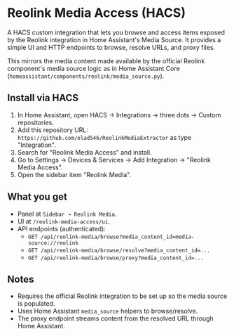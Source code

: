 # Reolink Media Access (HACS)

A HACS custom integration that lets you browse and access items exposed by the Reolink integration in Home Assistant's Media Source. It provides a simple UI and HTTP endpoints to browse, resolve URLs, and proxy files.

This mirrors the media content made available by the official Reolink component's media source logic as in Home Assistant Core (`homeassistant/components/reolink/media_source.py`).

## Install via HACS

1. In Home Assistant, open HACS → Integrations → three dots → Custom repositories.
2. Add this repository URL: `https://github.com/elad546/ReolinkMediaExtractor` as type "Integration".
3. Search for "Reolink Media Access" and install.
4. Go to Settings → Devices & Services → Add Integration → "Reolink Media Access".
5. Open the sidebar item "Reolink Media".

## What you get

- Panel at `Sidebar → Reolink Media`.
- UI at `/reolink-media-access/ui`.
- API endpoints (authenticated):
  - `GET /api/reolink-media/browse?media_content_id=media-source://reolink`
  - `GET /api/reolink-media/browse/resolve?media_content_id=...`
  - `GET /api/reolink-media/browse/proxy?media_content_id=...`

## Notes

- Requires the official Reolink integration to be set up so the media source is populated.
- Uses Home Assistant `media_source` helpers to browse/resolve.
- The proxy endpoint streams content from the resolved URL through Home Assistant.
